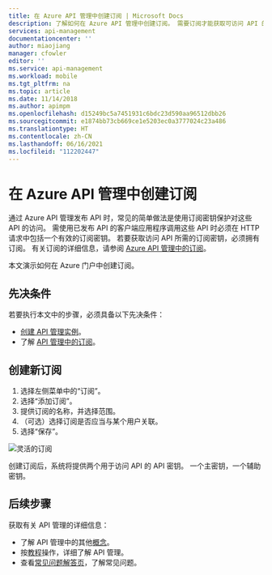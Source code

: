 ```yaml
---
title: 在 Azure API 管理中创建订阅 | Microsoft Docs
description: 了解如何在 Azure API 管理中创建订阅。 需要订阅才能获取可访问 API 的订阅密钥。
services: api-management
documentationcenter: ''
author: miaojiang
manager: cfowler
editor: ''
ms.service: api-management
ms.workload: mobile
ms.tgt_pltfrm: na
ms.topic: article
ms.date: 11/14/2018
ms.author: apimpm
ms.openlocfilehash: d15249bc5a7451931c6bdc23d590aa96512dbb26
ms.sourcegitcommit: e1874bb73cb669ce1e5203ec0a3777024c23a486
ms.translationtype: HT
ms.contentlocale: zh-CN
ms.lasthandoff: 06/16/2021
ms.locfileid: "112202447"
---
```

# <a name="create-subscriptions-in-azure-api-management"></a>在 Azure API 管理中创建订阅

通过 Azure API 管理发布 API 时，常见的简单做法是使用订阅密钥保护对这些 API 的访问。 需使用已发布 API 的客户端应用程序调用这些 API 时必须在 HTTP 请求中包括一个有效的订阅密钥。 若要获取访问 API 所需的订阅密钥，必须拥有订阅。 有关订阅的详细信息，请参阅 [Azure API 管理中的订阅](api-management-subscriptions.md)。

本文演示如何在 Azure 门户中创建订阅。

## <a name="prerequisites"></a>先决条件

若要执行本文中的步骤，必须具备以下先决条件：

+ [创建 API 管理实例](get-started-create-service-instance.md)。
+ 了解 [API 管理中的订阅](api-management-subscriptions.md)。

## <a name="create-a-new-subscription"></a>创建新订阅

1. 选择左侧菜单中的“订阅”。
2. 选择“添加订阅”。
3. 提供订阅的名称，并选择范围。
4. （可选）选择订阅是否应当与某个用户关联。
5. 选择“保存”。 

![灵活的订阅](./media/api-management-subscriptions/flexible-subscription.png)

创建订阅后，系统将提供两个用于访问 API 的 API 密钥。 一个主密钥，一个辅助密钥。 

## <a name="next-steps"></a>后续步骤
获取有关 API 管理的详细信息：

+ 了解 API 管理中的其他[概念](api-management-terminology.md)。
+ 按[教程](import-and-publish.md)操作，详细了解 API 管理。
+ 查看[常见问题解答页](api-management-faq.yml)，了解常见问题。